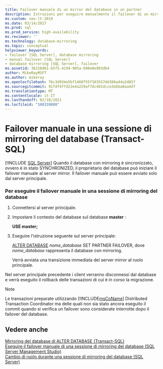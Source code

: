 ```yaml
---
title: Failover manuale di un mirror del database in un partner
description: Istruzioni per eseguire manualmente il failover di un mirror del database principale in un partner secondario tramite Transact-SQL (T-SQL).
ms.custom: seo-lt-2019
ms.date: 03/14/2017
ms.prod: sql
ms.prod_service: high-availability
ms.reviewer: ''
ms.technology: database-mirroring
ms.topic: conceptual
helpviewer_keywords:
- failover [SQL Server], database mirroring
- manual failover [SQL Server]
- database mirroring [SQL Server], failover
ms.assetid: 36218d61-b5f5-4194-905a-608e0e903db4
author: MikeRayMSFT
ms.author: mikeray
ms.openlocfilehash: 76c3d934e5bf1460f55f303557dd386a44a2d85f
ms.sourcegitcommit: 917df4ffd22e4a229af7dc481dcce3ebba0aa4d7
ms.translationtype: MT
ms.contentlocale: it-IT
ms.lasthandoff: 02/10/2021
ms.locfileid: "100339888"
---
```

# <a name="manually-fail-over-a-database-mirroring-session-transact-sql"></a>Failover manuale in una sessione di mirroring del database (Transact-SQL)
 [!INCLUDE [SQL Server](../../includes/applies-to-version/sqlserver.md)]
  Quando il database con mirroring è sincronizzato, ovvero è in stato SYNCHRONIZED, il proprietario del database può iniziare il failover manuale al server mirror. Il failover manuale può essere avviato solo dal server principale.  
  
### <a name="to-manually-fail-over-a-database-mirroring-session"></a>Per eseguire il failover manuale in una sessione di mirroring del database  
  
1.  Connettersi al server principale.  
  
2.  Impostare il contesto del database sul database **master** :  
  
     **USE master;**  
  
3.  Eseguire l'istruzione seguente sul server principale:  
  
     [ALTER DATABASE](../../t-sql/statements/alter-database-transact-sql-database-mirroring.md) *nome_database* SET PARTNER FAILOVER, dove *nome_database* rappresenta il database con mirroring.  
  
     Verrà avviata una transizione immediata del server mirror al ruolo principale.  
  
 Nel server principale precedente i client verranno disconnessi dal database e verrà eseguito il rollback delle transazioni di cui è in corso la migrazione.  
  
> [!NOTE]  
>  Le transazioni preparate utilizzando [!INCLUDE[msCoName](../../includes/msconame-md.md)] Distributed Transaction Coordinator ma delle quali non sia stato ancora eseguito il commit quando si verifica un failover sono considerate interrotte dopo il failover del database.  
  
## <a name="see-also"></a>Vedere anche  
 [Mirroring del database di ALTER DATABASE &#40;Transact-SQL&#41;](../../t-sql/statements/alter-database-transact-sql-database-mirroring.md)   
 [Eseguire il failover manuale di una sessione di mirroring del database &#40;SQL Server Management Studio&#41;](../../database-engine/database-mirroring/manually-fail-over-a-database-mirroring-session-sql-server-management-studio.md)   
 [Cambio di ruolo durante una sessione di mirroring del database &#40;SQL Server&#41;](../../database-engine/database-mirroring/role-switching-during-a-database-mirroring-session-sql-server.md)  
  
  
